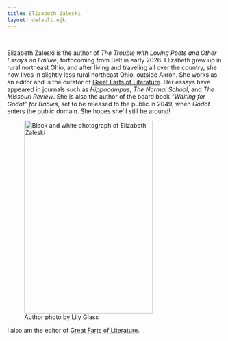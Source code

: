 ```yaml
---
title: Elizabeth Zaleski
layout: default.njk
---
```


<br>

Elizabeth Zaleski is the author of *The Trouble with Loving Poets and Other Essays on Failure*, forthcoming from Belt in early 2026. Elizabeth grew up in rural northeast Ohio, and after living and traveling all over the country, she now lives in slightly less rural northeast Ohio, outside Akron. She works as an editor and is the curator of <a href="https://greatfartsofliterature.com/">Great Farts of Literature</a>. Her essays have appeared in journals such as *Hippocampus*, *The Normal School*, and *The Missouri Review*. She is also the author of the board book *"Waiting for Godot" for Babies*, set to be released to the public in 2049, when *Godot* enters the public domain. She hopes she'll still be around!

<figure class="image">
  <img src="/assets/images/2025Elizabeth17BW.jpg-2" alt="Black and white photograph of Elizabeth Zaleski" width="300" height="449"/>
  <figcaption>Author photo by Lily Glass</figcaption>
</figure>

I also am the editor of <a href="https://greatfartsofliterature.com/">Great Farts of Literature</a>.
